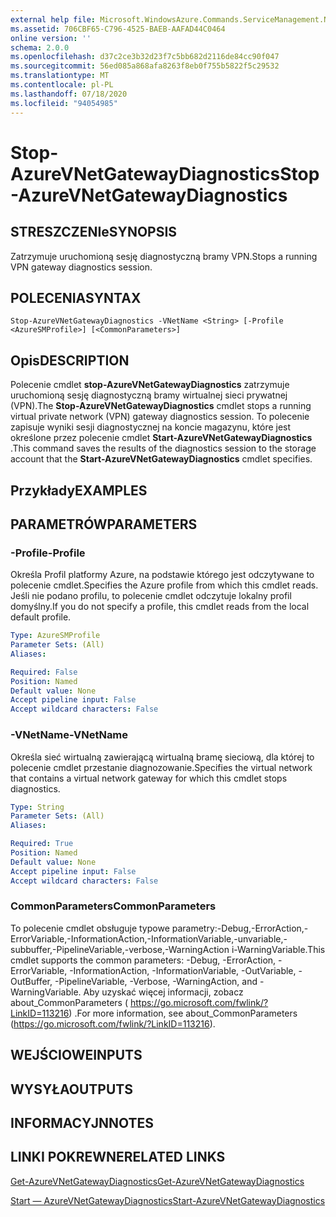 ```yaml
---
external help file: Microsoft.WindowsAzure.Commands.ServiceManagement.Network.dll-Help.xml
ms.assetid: 706CBF65-C796-4525-BAEB-AAFAD44C0464
online version: ''
schema: 2.0.0
ms.openlocfilehash: d37c2ce3b32d23f7c5bb682d2116de84cc90f047
ms.sourcegitcommit: 56ed085a868afa8263f8eb0f755b5822f5c29532
ms.translationtype: MT
ms.contentlocale: pl-PL
ms.lasthandoff: 07/18/2020
ms.locfileid: "94054985"
---
```

# <span data-ttu-id="6660d-101">Stop-AzureVNetGatewayDiagnostics</span><span class="sxs-lookup"><span data-stu-id="6660d-101">Stop-AzureVNetGatewayDiagnostics</span></span>

## <span data-ttu-id="6660d-102">STRESZCZENIe</span><span class="sxs-lookup"><span data-stu-id="6660d-102">SYNOPSIS</span></span>
<span data-ttu-id="6660d-103">Zatrzymuje uruchomioną sesję diagnostyczną bramy VPN.</span><span class="sxs-lookup"><span data-stu-id="6660d-103">Stops a running VPN gateway diagnostics session.</span></span>

## <span data-ttu-id="6660d-104">POLECENIA</span><span class="sxs-lookup"><span data-stu-id="6660d-104">SYNTAX</span></span>

```
Stop-AzureVNetGatewayDiagnostics -VNetName <String> [-Profile <AzureSMProfile>] [<CommonParameters>]
```

## <span data-ttu-id="6660d-105">Opis</span><span class="sxs-lookup"><span data-stu-id="6660d-105">DESCRIPTION</span></span>
<span data-ttu-id="6660d-106">Polecenie cmdlet **stop-AzureVNetGatewayDiagnostics** zatrzymuje uruchomioną sesję diagnostyczną bramy wirtualnej sieci prywatnej (VPN).</span><span class="sxs-lookup"><span data-stu-id="6660d-106">The **Stop-AzureVNetGatewayDiagnostics** cmdlet stops a running virtual private network (VPN) gateway diagnostics session.</span></span>
<span data-ttu-id="6660d-107">To polecenie zapisuje wyniki sesji diagnostycznej na koncie magazynu, które jest określone przez polecenie cmdlet **Start-AzureVNetGatewayDiagnostics** .</span><span class="sxs-lookup"><span data-stu-id="6660d-107">This command saves the results of the diagnostics session to the storage account that the **Start-AzureVNetGatewayDiagnostics** cmdlet specifies.</span></span>

## <span data-ttu-id="6660d-108">Przykłady</span><span class="sxs-lookup"><span data-stu-id="6660d-108">EXAMPLES</span></span>

## <span data-ttu-id="6660d-109">PARAMETRÓW</span><span class="sxs-lookup"><span data-stu-id="6660d-109">PARAMETERS</span></span>

### <span data-ttu-id="6660d-110">-Profile</span><span class="sxs-lookup"><span data-stu-id="6660d-110">-Profile</span></span>
<span data-ttu-id="6660d-111">Określa Profil platformy Azure, na podstawie którego jest odczytywane to polecenie cmdlet.</span><span class="sxs-lookup"><span data-stu-id="6660d-111">Specifies the Azure profile from which this cmdlet reads.</span></span> <span data-ttu-id="6660d-112">Jeśli nie podano profilu, to polecenie cmdlet odczytuje lokalny profil domyślny.</span><span class="sxs-lookup"><span data-stu-id="6660d-112">If you do not specify a profile, this cmdlet reads from the local default profile.</span></span>

```yaml
Type: AzureSMProfile
Parameter Sets: (All)
Aliases: 

Required: False
Position: Named
Default value: None
Accept pipeline input: False
Accept wildcard characters: False
```

### <span data-ttu-id="6660d-113">-VNetName</span><span class="sxs-lookup"><span data-stu-id="6660d-113">-VNetName</span></span>
<span data-ttu-id="6660d-114">Określa sieć wirtualną zawierającą wirtualną bramę sieciową, dla której to polecenie cmdlet przestanie diagnozowanie.</span><span class="sxs-lookup"><span data-stu-id="6660d-114">Specifies the virtual network that contains a virtual network gateway for which this cmdlet stops diagnostics.</span></span>

```yaml
Type: String
Parameter Sets: (All)
Aliases: 

Required: True
Position: Named
Default value: None
Accept pipeline input: False
Accept wildcard characters: False
```

### <span data-ttu-id="6660d-115">CommonParameters</span><span class="sxs-lookup"><span data-stu-id="6660d-115">CommonParameters</span></span>
<span data-ttu-id="6660d-116">To polecenie cmdlet obsługuje typowe parametry:-Debug,-ErrorAction,-ErrorVariable,-InformationAction,-InformationVariable,-unvariable,-subbuffer,-PipelineVariable,-verbose,-WarningAction i-WarningVariable.</span><span class="sxs-lookup"><span data-stu-id="6660d-116">This cmdlet supports the common parameters: -Debug, -ErrorAction, -ErrorVariable, -InformationAction, -InformationVariable, -OutVariable, -OutBuffer, -PipelineVariable, -Verbose, -WarningAction, and -WarningVariable.</span></span> <span data-ttu-id="6660d-117">Aby uzyskać więcej informacji, zobacz about_CommonParameters ( https://go.microsoft.com/fwlink/?LinkID=113216) .</span><span class="sxs-lookup"><span data-stu-id="6660d-117">For more information, see about_CommonParameters (https://go.microsoft.com/fwlink/?LinkID=113216).</span></span>

## <span data-ttu-id="6660d-118">WEJŚCIOWE</span><span class="sxs-lookup"><span data-stu-id="6660d-118">INPUTS</span></span>

## <span data-ttu-id="6660d-119">WYSYŁA</span><span class="sxs-lookup"><span data-stu-id="6660d-119">OUTPUTS</span></span>

## <span data-ttu-id="6660d-120">INFORMACYJN</span><span class="sxs-lookup"><span data-stu-id="6660d-120">NOTES</span></span>

## <span data-ttu-id="6660d-121">LINKI POKREWNE</span><span class="sxs-lookup"><span data-stu-id="6660d-121">RELATED LINKS</span></span>

[<span data-ttu-id="6660d-122">Get-AzureVNetGatewayDiagnostics</span><span class="sxs-lookup"><span data-stu-id="6660d-122">Get-AzureVNetGatewayDiagnostics</span></span>](./Get-AzureVNetGatewayDiagnostics.md)

[<span data-ttu-id="6660d-123">Start — AzureVNetGatewayDiagnostics</span><span class="sxs-lookup"><span data-stu-id="6660d-123">Start-AzureVNetGatewayDiagnostics</span></span>](./Start-AzureVNetGatewayDiagnostics.md)


